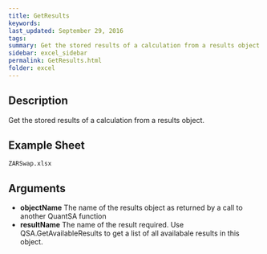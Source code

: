 ```yaml
---
title: GetResults
keywords:
last_updated: September 29, 2016
tags:
summary: Get the stored results of a calculation from a results object.
sidebar: excel_sidebar
permalink: GetResults.html
folder: excel
---
```


## Description
Get the stored results of a calculation from a results object.

<!--HUMAN EDIT START-->

<!--## Details-->

<!--HUMAN EDIT END-->

## Example Sheet

    ZARSwap.xlsx

## Arguments

* **objectName** The name of the results object as returned by a call to another QuantSA function
* **resultName** The name of the result required.  Use QSA.GetAvailableResults to get a list of all availabale results in this object.

<!--HUMAN EDIT START-->

<!--## Validation-->

<!--HUMAN EDIT END-->

